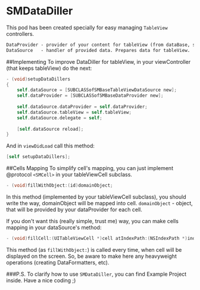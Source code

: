 SMDataDiller
============

This pod has been created specially for easy managing ``TableView`` controllers.

``` html
DataProvider - provider of your content for tableView (from dataBase, server, etc). 
DataSource   - handler of provided data. Prepares data for tableView.
```

##Implementing
To improve DataDiller for tableView, in your viewController (that keeps tableView) do the next:

``` objective-c
- (void)setupDataDillers
{
    self.dataSource = [SUBCLASSofSMBaseTableViewDataSource new]; 
    self.dataProvider = [SUBCLASSofSMBaseDataProvider new];
    
    self.dataSource.dataProvider = self.dataProvider;
    self.dataSource.tableView = self.tableView;
    self.dataSource.delegate = self;
    
    [self.dataSource reload];
}
```

And in ``viewDidLoad`` call this method:
``` objective-c
[self setupDataDillers];
```


##Cells Mapping
To  simplify cell's mapping, you can just implement @protocol ```<SMCell>``` in your tableViewCell subclass.
``` objective-c
- (void)fillWithObject:(id)domainObject;
```
In this method (implemented by your tableViewCell subclass), you should write the way, domainObject will be mapped into cell.
``domainObject`` - object, that will be provided by your dataProvider for each cell. 


If you don't want this (really simple, trust me) way, you can make cells mapping in your dataSource's method:
``` objective-c
- (void)fillCell:(UITableViewCell *)cell atIndexPath:(NSIndexPath *)indexPath
```
This method (as ``fillWithObject:``) is called every time, when cell will be displayed on the screen. So, be aware to make here any heavyweight operations (creating DataFormatters, etc). 




###P.S.
To clarify how to use ``SMDataDiller``, you can find Example Project inside. Have a nice coding ;)
